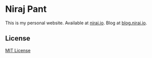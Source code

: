 Niraj Pant
================

This is my personal website. Available at [niraj.io](http://niraj.io). Blog at [blog.niraj.io](http://blog.niraj.io).

## License
[MIT License](LICENSE)
